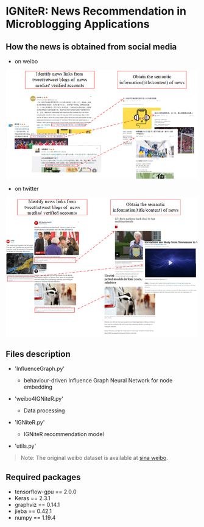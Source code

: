 # IGNiteR: News Recommendation in Microblogging Applications

How the news is obtained from social media
---
- on weibo

![](fig/getNews_weibo.png)

- on twitter

![](fig/getNews_twi.png)

Files description
---
  
- 'InfluenceGraph.py'
    - behaviour-driven Influence Graph Neural Network for node embedding

- 'weibo4IGNiteR.py'
    - Data processing
    
- 'IGNiteR.py'
    - IGNiteR recommendation model
    
- 'utils.py'

> Note: The original weibo dataset is available at [sina weibo](https://www.aminer.org/influencelocality).

Required packages
---
- tensorflow-gpu == 2.0.0
- Keras == 2.3.1
- graphviz == 0.14.1
- jieba == 0.42.1
- numpy == 1.19.4





